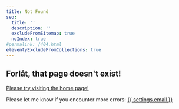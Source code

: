 ```yaml
---
title: Not Found
seo:
  title: ''
  description: ''
  excludeFromSitemap: true
  noIndex: true
#permalink: /404.html
eleventyExcludeFromCollections: true
---
```


## Forlåt, that page doesn't exist!

[Please try visiting the home page!](/)

Please let me know if you encounter more errors:
<a href="mailto:{{ settings.email }}">{{ settings.email }}</a>
